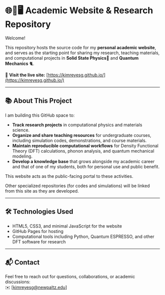  # 🌐🧪🖥️ Academic Website & Research Repository

Welcome!  

This repository hosts the source code for my **personal academic website**, and serves as the starting point for sharing my research, teaching materials, and computational projects in **Solid State Physics**💎 and **Quantum Mechanics** 🐈.

🔗 **Visit the live site:** [https://kimreyesg.github.io/](https://kimreyesg.github.io/)

---

## 📚 About This Project

I am building this GitHub space to:

- **Track research projects** in computational physics and materials science.
- **Organize and share teaching resources** for undergraduate courses, including simulation codes, demonstrations, and course materials.
- **Maintain reproducible computational workflows** for Density Functional Theory (DFT) calculations, phonon analysis, and quantum mechanical modeling.
- **Develop a knowledge base** that grows alongside my academic career and that of one of my students, both for personal use and public benefit.

This website acts as the public-facing portal to these activities.

Other specialized repositories (for codes and simulations) will be linked from this site as they are developed.

---

## 🛠 Technologies Used
- HTML5, CSS3, and minimal JavaScript for the website
- GitHub Pages for hosting
- Computational tools including Python, Quantum ESPRESSO, and other DFT software for research

---

## 📬 Contact
Feel free to reach out for questions, collaborations, or academic discussions:  
✉️ [kimreyesg@newpaltz.edu]
